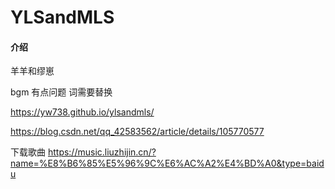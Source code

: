 # YLSandMLS

#### 介绍
羊羊和缪崽


bgm 有点问题
词需要替换

https://yw738.github.io/ylsandmls/

https://blog.csdn.net/qq_42583562/article/details/105770577


下载歌曲
https://music.liuzhijin.cn/?name=%E8%B6%85%E5%96%9C%E6%AC%A2%E4%BD%A0&type=baidu